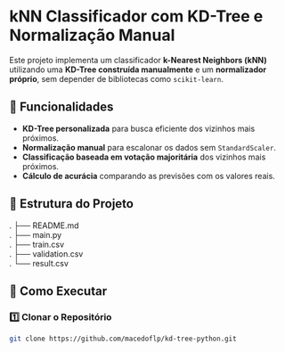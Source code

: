 # kNN Classificador com KD-Tree e Normalização Manual

Este projeto implementa um classificador **k-Nearest Neighbors (kNN)** utilizando uma **KD-Tree construída manualmente** e um **normalizador próprio**, sem depender de bibliotecas como `scikit-learn`.  

## 📌 Funcionalidades
- **KD-Tree personalizada** para busca eficiente dos vizinhos mais próximos.
- **Normalização manual** para escalonar os dados sem `StandardScaler`.
- **Classificação baseada em votação majoritária** dos vizinhos mais próximos.
- **Cálculo de acurácia** comparando as previsões com os valores reais.

## 📁 Estrutura do Projeto
. ├── README.md <br>
. ├── main.py <br>
. ├── train.csv <br>
. ├── validation.csv  <br>
. └── result.csv


## 🚀 Como Executar

### 1️⃣ Clonar o Repositório
```bash
git clone https://github.com/macedoflp/kd-tree-python.git


